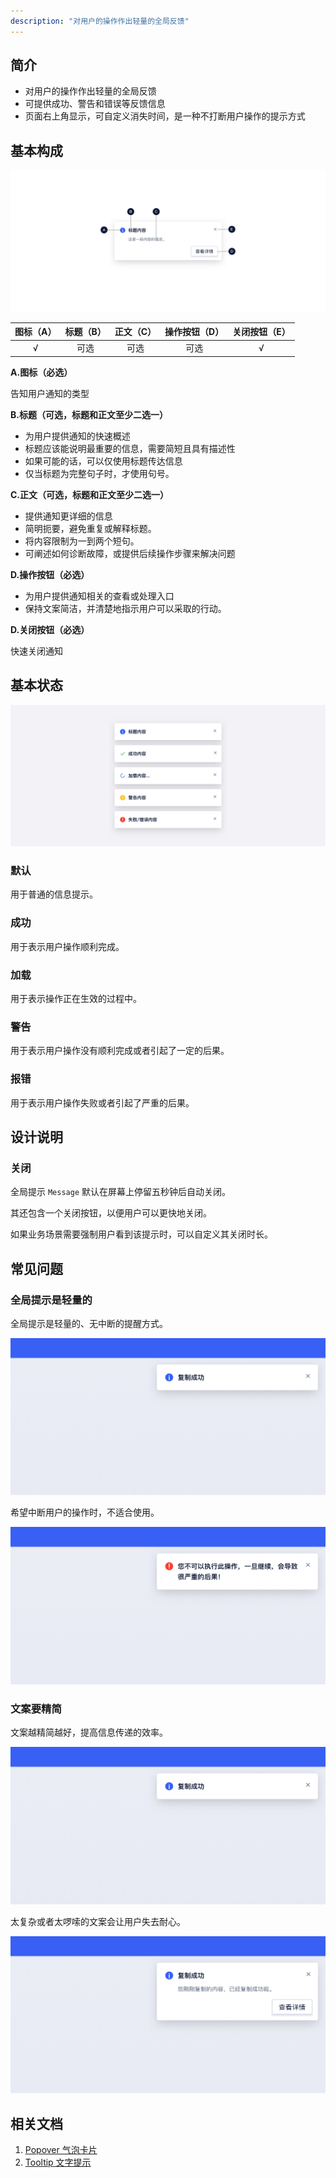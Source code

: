 ```yaml
---
description: "对用户的操作作出轻量的全局反馈"
---
```

<!--副标题具体写法见源代码模式-->

## 简介
- 对用户的操作作出轻量的全局反馈
- 可提供成功、警告和错误等反馈信息
- 页面右上角显示，可自定义消失时间，是一种不打断用户操作的提示方式

## 基本构成
![](../../../images/Message/Basic_ui02.png)

| 图标（A） | 标题（B） | 正文（C） | 操作按钮（D） |关闭按钮（E） |
| :-------: | :-----------: | :-----------: | :-------: |:-------: |
|   √    |       可选       |     可选     |     可选     | √     |

**A.图标（必选）**

告知用户通知的类型

**B.标题（可选，标题和正文至少二选一）**

- 为用户提供通知的快速概述
- 标题应该能说明最重要的信息，需要简短且具有描述性
- 如果可能的话，可以仅使用标题传达信息
- 仅当标题为完整句子时，才使用句号。

**C.正文（可选，标题和正文至少二选一）**

- 提供通知更详细的信息
- 简明扼要，避免重复或解释标题。
- 将内容限制为一到两个短句。
- 可阐述如何诊断故障，或提供后续操作步骤来解决问题

**D.操作按钮（必选）**

- 为用户提供通知相关的查看或处理入口
- 保持文案简洁，并清楚地指示用户可以采取的行动。

**D.关闭按钮（必选）**

快速关闭通知



## 基本状态

![](../../../images/Message/States_ui02.png)

### 默认

用于普通的信息提示。

### 成功

用于表示用户操作顺利完成。

### 加载
用于表示操作正在生效的过程中。

### 警告

用于表示用户操作没有顺利完成或者引起了一定的后果。

### 报错

用于表示用户操作失败或者引起了严重的后果。




## 设计说明

### 关闭

全局提示 `Message` 默认在屏幕上停留五秒钟后自动关闭。

其还包含一个关闭按钮，以便用户可以更快地关闭。

如果业务场景需要强制用户看到该提示时，可以自定义其关闭时长。




## 常见问题


### 全局提示是轻量的

<div class="u-md-flex-without-bg">
   <div class="u-md-mr24">
      <p><i class="u-md-suggested"></i>
全局提示是轻量的、无中断的提醒方式。</p>
      <img src="../../../images/Message/pro-1_ui.png" alt="image alt" title="desc" />
   </div>
   <div>
      <p><i class="u-md-not-suggested"></i>希望中断用户的操作时，不适合使用。</p>
      <img src="../../../images/Message/pro-2_ui.png" alt="image alt" title="desc" />
   </div>
</div>

### 文案要精简

<div class="u-md-flex-without-bg">
   <div class="u-md-mr24">
      <p><i class="u-md-suggested"></i>
文案越精简越好，提高信息传递的效率。</p>
      <img src="../../../images/Message/pro-3_ui.png" alt="image alt" title="desc" />
   </div>
   <div>
      <p><i class="u-md-not-suggested"></i>太复杂或者太啰嗦的文案会让用户失去耐心。</p>
      <img src="../../../images/Message/pro-4_ui.png" alt="image alt" title="desc" />
   </div>
</div>



## 相关文档

1. [Popover 气泡卡片](https://udesign.ucloud.cn/component/Popover/)
2. [Tooltip 文字提示](https://udesign.ucloud.cn/component/Tooltip/)


